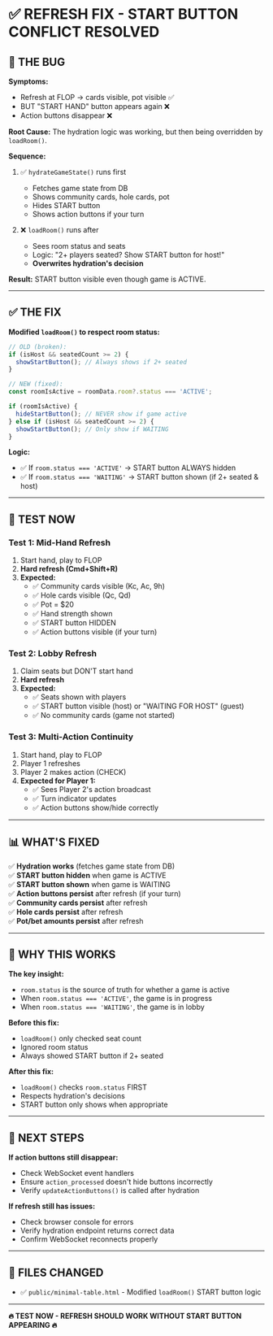 # ✅ REFRESH FIX - START BUTTON CONFLICT RESOLVED

## 🐛 **THE BUG**

**Symptoms:**
- Refresh at FLOP → cards visible, pot visible ✅
- BUT "START HAND" button appears again ❌
- Action buttons disappear ❌

**Root Cause:**
The hydration logic was working, but then being overridden by `loadRoom()`.

**Sequence:**
1. ✅ `hydrateGameState()` runs first
   - Fetches game state from DB
   - Shows community cards, hole cards, pot
   - Hides START button
   - Shows action buttons if your turn

2. ❌ `loadRoom()` runs after
   - Sees room status and seats
   - Logic: "2+ players seated? Show START button for host!"
   - **Overwrites hydration's decision**

**Result:** START button visible even though game is ACTIVE.

---

## ✅ **THE FIX**

**Modified `loadRoom()` to respect room status:**

```javascript
// OLD (broken):
if (isHost && seatedCount >= 2) {
  showStartButton(); // Always shows if 2+ seated
}

// NEW (fixed):
const roomIsActive = roomData.room?.status === 'ACTIVE';

if (roomIsActive) {
  hideStartButton(); // NEVER show if game active
} else if (isHost && seatedCount >= 2) {
  showStartButton(); // Only show if WAITING
}
```

**Logic:**
- ✅ If `room.status === 'ACTIVE'` → START button ALWAYS hidden
- ✅ If `room.status === 'WAITING'` → START button shown (if 2+ seated & host)

---

## 🧪 **TEST NOW**

### **Test 1: Mid-Hand Refresh**
1. Start hand, play to FLOP
2. **Hard refresh (Cmd+Shift+R)**
3. **Expected:**
   - ✅ Community cards visible (Kc, Ac, 9h)
   - ✅ Hole cards visible (Qc, Qd)
   - ✅ Pot = $20
   - ✅ Hand strength shown
   - ✅ START button HIDDEN
   - ✅ Action buttons visible (if your turn)

### **Test 2: Lobby Refresh**
1. Claim seats but DON'T start hand
2. **Hard refresh**
3. **Expected:**
   - ✅ Seats shown with players
   - ✅ START button visible (host) or "WAITING FOR HOST" (guest)
   - ✅ No community cards (game not started)

### **Test 3: Multi-Action Continuity**
1. Start hand, play to FLOP
2. Player 1 refreshes
3. Player 2 makes action (CHECK)
4. **Expected for Player 1:**
   - ✅ Sees Player 2's action broadcast
   - ✅ Turn indicator updates
   - ✅ Action buttons show/hide correctly

---

## 📊 **WHAT'S FIXED**

✅ **Hydration works** (fetches game state from DB)  
✅ **START button hidden** when game is ACTIVE  
✅ **START button shown** when game is WAITING  
✅ **Action buttons persist** after refresh (if your turn)  
✅ **Community cards persist** after refresh  
✅ **Hole cards persist** after refresh  
✅ **Pot/bet amounts persist** after refresh  

---

## 🎯 **WHY THIS WORKS**

**The key insight:**
- `room.status` is the source of truth for whether a game is active
- When `room.status === 'ACTIVE'`, the game is in progress
- When `room.status === 'WAITING'`, the game is in lobby

**Before this fix:**
- `loadRoom()` only checked seat count
- Ignored room status
- Always showed START button if 2+ seated

**After this fix:**
- `loadRoom()` checks `room.status` FIRST
- Respects hydration's decisions
- START button only shows when appropriate

---

## 🚀 **NEXT STEPS**

**If action buttons still disappear:**
- Check WebSocket event handlers
- Ensure `action_processed` doesn't hide buttons incorrectly
- Verify `updateActionButtons()` is called after hydration

**If refresh still has issues:**
- Check browser console for errors
- Verify hydration endpoint returns correct data
- Confirm WebSocket reconnects properly

---

## 📝 **FILES CHANGED**

- ✅ `public/minimal-table.html` - Modified `loadRoom()` START button logic

---

**🔥 TEST NOW - REFRESH SHOULD WORK WITHOUT START BUTTON APPEARING 🔥**

